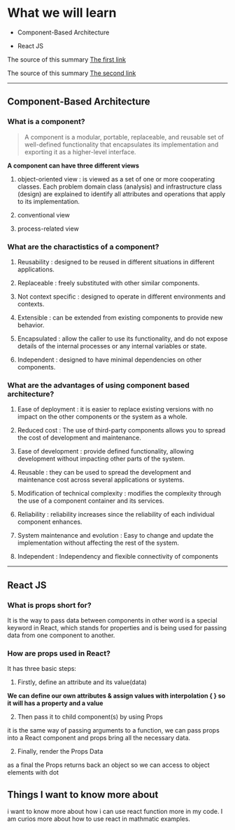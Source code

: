 # What we will learn

 - Component-Based Architecture

 - React JS

The source of this summary [The first link](https://www.tutorialspoint.com/software_architecture_design/component_based_architecture.htm)

The source of this summary [The second link](https://itnext.io/what-is-props-and-how-to-use-it-in-react-da307f500da0)
______________________________________

## Component-Based Architecture

### What is a component?

>A component is a modular, portable, replaceable, and reusable set of well-defined functionality that encapsulates its implementation and exporting it as a higher-level interface. 

**A component can have three different views**

1. object-oriented view : is viewed as a set of one or more cooperating classes. Each problem domain class (analysis) and infrastructure class (design) are explained to identify all attributes and operations that apply to its implementation.

2. conventional view

3. process-related view

### What are the charactistics of a component?

1. Reusability : designed to be reused in different situations in different applications.

2. Replaceable : freely substituted with other similar components.

3. Not context specific : designed to operate in different environments and contexts.

4. Extensible : can be extended from existing components to provide new behavior.

5. Encapsulated : allow the caller to use its functionality, and do not expose details of the internal processes or any internal variables or state.

6. Independent : designed to have minimal dependencies on other components.


### What are the advantages of using component based architecture?

1. Ease of deployment : it is easier to replace existing versions with no impact on the other components or the system as a whole.

2. Reduced cost : The use of third-party components allows you to spread the cost of development and maintenance.

3. Ease of development : provide defined functionality, allowing development without impacting other parts of the system.

4. Reusable : they can be used to spread the development and maintenance cost across several applications or systems.

5. Modification of technical complexity : modifies the complexity through the use of a component container and its services.

6. Reliability : reliability increases since the reliability of each individual component enhances.

7. System maintenance and evolution : Easy to change and update the implementation without affecting the rest of the system.

8. Independent : Independency and flexible connectivity of components


______________________________________


## React JS

### What is props short for?

 It is the way to pass data between components in other word is a special keyword in React, which stands for properties and is being used for passing data from one component to another.



### How are props used in React?

It has three basic steps:
1. Firstly, define an attribute and its value(data)

**We can define our own attributes & assign values with interpolation { } so it will has a property and a value**

2. Then pass it to child component(s) by using Props

 it is the same way of passing arguments to a function, we  can pass props into a React component and props bring all the necessary data.

2. Finally, render the Props Data

as a final the Props returns back an object so we can  access to object elements with dot


## Things I want to know more about 

i want to know more about how i can use react function more in my code. 
I am curios more about how to use react in mathmatic examples.


